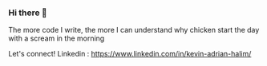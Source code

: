 ### Hi there 👋

The more code I write, the more I can understand why chicken start the day with a scream in the morning

Let's connect! 
Linkedin  : https://www.linkedin.com/in/kevin-adrian-halim/ 


<!--
**Modequick/Modequick** is a ✨ _special_ ✨ repository because its `README.md` (this file) appears on your GitHub profile.

Here are some ideas to get you started:

- 🔭 I’m currently working on ...
- 🌱 I’m currently learning ...
- 👯 I’m looking to collaborate on ...
- 🤔 I’m looking for help with ...
- 💬 Ask me about ...
- 📫 How to reach me: ...
- 😄 Pronouns: ...
- ⚡ Fun fact: ...
-->
